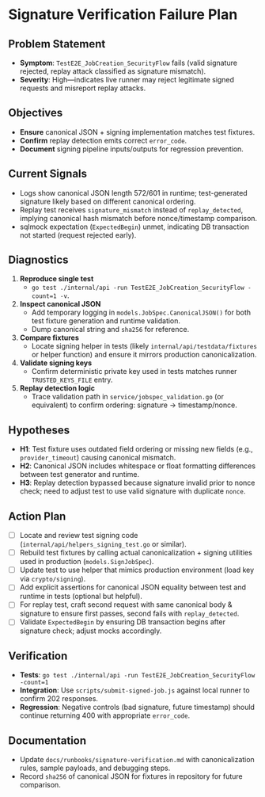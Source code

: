 # Signature Verification Failure Plan

## Problem Statement
- **Symptom**: `TestE2E_JobCreation_SecurityFlow` fails (valid signature rejected, replay attack classified as signature mismatch).
- **Severity**: High—indicates live runner may reject legitimate signed requests and misreport replay attacks.

## Objectives
- **Ensure** canonical JSON + signing implementation matches test fixtures.
- **Confirm** replay detection emits correct `error_code`.
- **Document** signing pipeline inputs/outputs for regression prevention.

## Current Signals
- Logs show canonical JSON length 572/601 in runtime; test-generated signature likely based on different canonical ordering.
- Replay test receives `signature_mismatch` instead of `replay_detected`, implying canonical hash mismatch before nonce/timestamp comparison.
- sqlmock expectation (`ExpectedBegin`) unmet, indicating DB transaction not started (request rejected early).

## Diagnostics
1. **Reproduce single test**
   - `go test ./internal/api -run TestE2E_JobCreation_SecurityFlow -count=1 -v`.
2. **Inspect canonical JSON**
   - Add temporary logging in `models.JobSpec.CanonicalJSON()` for both test fixture generation and runtime validation.
   - Dump canonical string and `sha256` for reference.
3. **Compare fixtures**
   - Locate signing helper in tests (likely `internal/api/testdata/fixtures` or helper function) and ensure it mirrors production canonicalization.
4. **Validate signing keys**
   - Confirm deterministic private key used in tests matches runner `TRUSTED_KEYS_FILE` entry.
5. **Replay detection logic**
   - Trace validation path in `service/jobspec_validation.go` (or equivalent) to confirm ordering: signature → timestamp/nonce.

## Hypotheses
- **H1**: Test fixture uses outdated field ordering or missing new fields (e.g., `provider_timeout`) causing canonical mismatch.
- **H2**: Canonical JSON includes whitespace or float formatting differences between test generator and runtime.
- **H3**: Replay detection bypassed because signature invalid prior to nonce check; need to adjust test to use valid signature with duplicate `nonce`.

## Action Plan
- [ ] Locate and review test signing code (`internal/api/helpers_signing_test.go` or similar).
- [ ] Rebuild test fixtures by calling actual canonicalization + signing utilities used in production (`models.SignJobSpec`).
- [ ] Update test to use helper that mimics production environment (load key via `crypto/signing`).
- [ ] Add explicit assertions for canonical JSON equality between test and runtime in tests (optional but helpful).
- [ ] For replay test, craft second request with same canonical body & signature to ensure first passes, second fails with `replay_detected`.
- [ ] Validate `ExpectedBegin` by ensuring DB transaction begins after signature check; adjust mocks accordingly.

## Verification
- **Tests**: `go test ./internal/api -run TestE2E_JobCreation_SecurityFlow -count=1`
- **Integration**: Use `scripts/submit-signed-job.js` against local runner to confirm 202 responses.
- **Regression**: Negative controls (bad signature, future timestamp) should continue returning 400 with appropriate `error_code`.

## Documentation
- Update `docs/runbooks/signature-verification.md` with canonicalization rules, sample payloads, and debugging steps.
- Record `sha256` of canonical JSON for fixtures in repository for future comparison.

